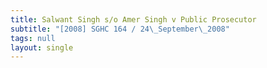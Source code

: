 ```yaml
---
title: Salwant Singh s/o Amer Singh v Public Prosecutor
subtitle: "[2008] SGHC 164 / 24\_September\_2008"
tags: null
layout: single
---
```


